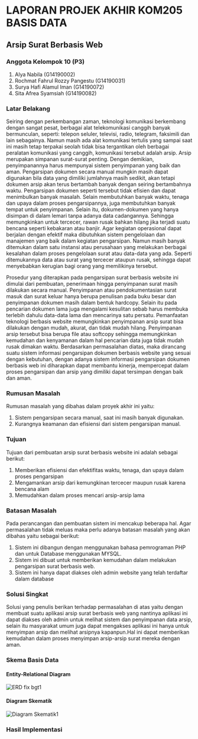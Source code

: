 # LAPORAN PROJEK AKHIR KOM205 BASIS DATA
## Arsip Surat Berbasis Web
### Anggota Kelompok 10 (P3)
1. Alya Nabila (G14190002)
2. Rochmat Fahrul Rozzy Pangestu (G14190031)
3. Surya Hafi Alamul Iman (G14190072)
4. Sita Afrea Syamsiah (G14190082) 

### Latar Belakang
Seiring dengan perkembangan zaman, teknologi komunikasi berkembang dengan sangat pesat, berbagai alat telekomunikasi canggih banyak bermunculan, seperti: telepon seluler, televisi, radio, telegram, faksimili dan lain sebagainya. Namun masih ada alat komunikasi tertulis yang sampai saat ini masih tetap terpakai seolah tidak bisa tergantikan oleh berbagai peralatan komunikasi yang canggih, komunikasi tersebut adalah arsip. Arsip merupakan simpanan surat-surat penting. Dengan demikian, penyimpanannya harus mempunyai sistem penyimpanan yang baik dan aman. Pengarsipan dokumen secara manual mungkin masih dapat digunakan bila data yang dimiliki jumlahnya masih sedikit, akan tetapi dokumen arsip akan terus bertambah banyak dengan seiring bertambahnya waktu. Pengarsipan dokumen seperti tersebut tidak efisien dan dapat menimbulkan banyak masalah. Selain membutuhkan banyak waktu, tenaga dan upaya dalam proses pengarsipannya, juga membutuhkan banyak tempat untuk penyimpanan. Selain itu, dokumen-dokumen yang hanya disimpan di dalam lemari tanpa adanya data cadangannya. Sehingga memungkinkan untuk tercecer, rawan rusak bahkan hilang jika terjadi suatu bencana seperti kebakaran atau banjir. Agar kegiatan operasional dapat berjalan dengan efektif maka dibutuhkan sistem pengelolaan dan manajemen yang baik dalam kegiatan pengarsipan. Namun masih banyak ditemukan dalam satu instansi atau perusahaan yang melakukan berbagai kesalahan dalam proses pengelolaan surat atau data-data yang ada. Seperti ditemukannya data atau surat yang tercecer ataupun rusak, sehingga dapat menyebabkan kerugian bagi orang yang memilikinya tersebut.

Prosedur yang diterapkan pada pengarsipan surat berbasis website ini dimulai dari pembuatan, penerimaan hingga penyimpanan surat masih dilakukan secara manual. Penyimpanan atau pendokumentasian surat masuk dan surat keluar hanya berupa penulisan pada buku besar dan penyimpanan dokumen masih dalam bentuk hardcopy. Selain itu pada pencarian dokumen lama juga mengalami kesulitan sebab harus membuka terlebih dahulu data-data lama dan mencarinya satu persatu. Pemanfaatan teknologi berbasis website memungkinkan penyimpanan arsip surat bisa dilakukan dengan mudah, akurat, dan tidak mudah hilang. Penyimpanan arsip tersebut bisa berupa file atau softcopy sehingga memungkinkan kemudahan dan kenyamanan dalam hal pencarian data juga tidak mudah rusak dimakan waktu. Berdasarkan permasalahan diatas, maka dirancang suatu sistem informasi pengarsipan dokumen berbasis website yang sesuai dengan kebutuhan, dengan adanya sistem informasi pengarsipan dokumen berbasis web ini diharapkan dapat membantu kinerja, mempercepat dalam proses pengarsipan dan arsip yang dimiliki dapat tersimpan dengan baik dan aman. 

### Rumusan Masalah
Rumusan masalah yang dibahas dalam proyek akhir ini yaitu: 
1. Sistem pengarsipan secara manual, saat ini masih banyak digunakan.
2. Kurangnya keamanan dan efisiensi dari sistem pengarsipan manual.

### Tujuan
Tujuan dari pembuatan arsip surat berbasis website ini adalah sebagai berikut:
1. Memberikan efisiensi dan efektifitas waktu, tenaga, dan upaya dalam proses pengarsipan
2. Mengamankan arsip dari kemungkinan tercecer maupun rusak karena bencana alam
3. Memudahkan dalam proses mencari arsip-arsip lama

### Batasan Masalah
Pada perancangan dan pembuatan sistem ini mencakup beberapa hal. Agar permasalahan tidak meluas maka perlu adanya batasan masalah yang akan dibahas yaitu sebagai berikut:  
1. Sistem ini dibangun dengan menggunakan bahasa pemrograman PHP dan untuk Database menggunakan MYSQL.  
2. Sistem ini dibuat untuk memberikan kemudahan dalam melakukan pengarsipan surat berbasis web.  
3. Sistem ini hanya dapat diakses oleh admin website yang telah terdaftar dalam database

### Solusi Singkat
Solusi yang penulis berikan terhadap permasalahan di atas yaitu dengan membuat suatu aplikasi arsip surat berbasis web yang nantinya aplikasi ini dapat diakses oleh admin untuk melihat sistem dan penyimpanan data arsip, selain itu masyarakat umum juga dapat mengakses aplikasi ini hanya untuk menyimpan arsip dan melihat arsipnya kapanpun.Hal ini dapat memberikan kemudahan dalam proses menyimpan arsip-arsip surat mereka dengan aman.

### Skema Basis Data
#### Entity-Relational Diagram
![ERD fix bgt1](https://user-images.githubusercontent.com/85796311/122377001-e0473200-cf8e-11eb-8470-1b0eb5596957.png)
#### Diagram Skematik
![Diagram Skematik1](https://user-images.githubusercontent.com/85796311/122377123-fc4ad380-cf8e-11eb-8a77-37223e05f250.png)

### Hasil Implementasi
